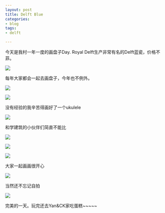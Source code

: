 ```yaml
---
layout: post
title: Delft Blue
categories:
- blog
tags:
- delft

---
```



今天是我村一年一度的画盘子Day. Royal Delft生产非常有名的Delft蓝瓷，价格不菲。

![](/media/files/2014/11/delft-blue.jpg)

每年大家都会一起去画盘子，今年也不例外。

![](/media/files/2014/11/instrument.jpg)

![](/media/files/2014/11/p.jpg)

没有经验的我辛苦得画好了一个ukulele

![](/media/files/2014/11/ukulele.jpg)

和学建筑的小伙伴们简直不能比

![](/media/files/2014/11/totoro.jpg)

![](/media/files/2014/11/totoro2.jpg)

![](/media/files/2014/11/denhaag.jpg)


大家一起画画很开心

![](/media/files/2014/11/paint.jpg)

当然还不忘记自拍

![](/media/files/2014/11/shot.jpg)

完美的一天。玩完还去Yan&CK家吃蛋糕~~~~~